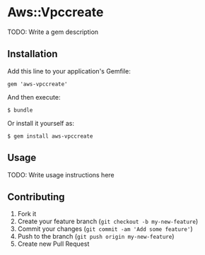 # Aws::Vpccreate

TODO: Write a gem description

## Installation

Add this line to your application's Gemfile:

    gem 'aws-vpccreate'

And then execute:

    $ bundle

Or install it yourself as:

    $ gem install aws-vpccreate

## Usage

TODO: Write usage instructions here

## Contributing

1. Fork it
2. Create your feature branch (`git checkout -b my-new-feature`)
3. Commit your changes (`git commit -am 'Add some feature'`)
4. Push to the branch (`git push origin my-new-feature`)
5. Create new Pull Request
